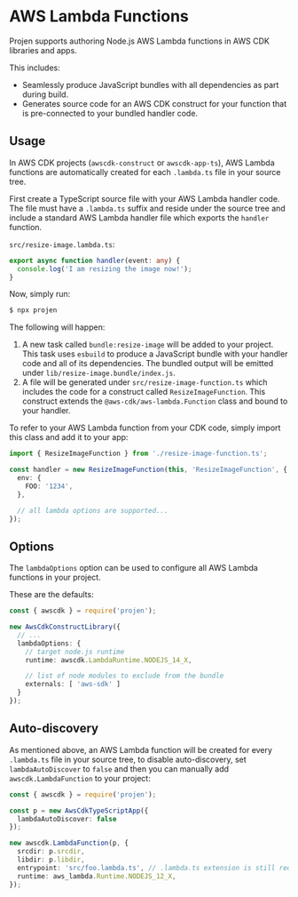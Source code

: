 # AWS Lambda Functions

Projen supports authoring Node.js AWS Lambda functions in AWS CDK libraries and
apps.

This includes:

- Seamlessly produce JavaScript bundles with all dependencies as part during
  build.
- Generates source code for an AWS CDK construct for your function that is
  pre-connected to your bundled handler code.

## Usage

In AWS CDK projects (`awscdk-construct` or `awscdk-app-ts`), AWS Lambda
functions are automatically created for each `.lambda.ts` file in your source
tree.

First create a TypeScript source file with your AWS Lambda handler code. The
file must have a `.lambda.ts` suffix and reside under the source tree and
include a standard AWS Lambda handler file which exports the `handler` function.

`src/resize-image.lambda.ts`:

```ts
export async function handler(event: any) {
  console.log('I am resizing the image now!');
}
```

Now, simply run:

```sh
$ npx projen
```

The following will happen:

1. A new task called `bundle:resize-image` will be added to your project. This
   task uses `esbuild` to produce a JavaScript bundle with your handler code and
   all of its dependencies. The bundled output will be emitted under
   `lib/resize-image.bundle/index.js`.
2. A file will be generated under `src/resize-image-function.ts` which includes
   the code for a construct called `ResizeImageFunction`. This construct extends
   the `@aws-cdk/aws-lambda.Function` class and bound to your handler.

To refer to your AWS Lambda function from your CDK code, simply import this
class and add it to your app:

```ts
import { ResizeImageFunction } from './resize-image-function.ts';

const handler = new ResizeImageFunction(this, 'ResizeImageFunction', {
  env: {
    FOO: '1234',
  },

  // all lambda options are supported...
});
```

## Options

The `lambdaOptions` option can be used to configure all AWS Lambda functions in your project.

These are the defaults:

```ts
const { awscdk } = require('projen');

new AwsCdkConstructLibrary({
  // ...
  lambdaOptions: {
    // target node.js runtime
    runtime: awscdk.LambdaRuntime.NODEJS_14_X,

    // list of node modules to exclude from the bundle
    externals: [ 'aws-sdk' ]
  }
});
```

## Auto-discovery

As mentioned above, an AWS Lambda function will be created for every
`.lambda.ts` file in your source tree, to disable auto-discovery, set
`lambdaAutoDiscover` to `false` and then you can manually add
`awscdk.LambdaFunction` to your project:

```ts
const { awscdk } = require('projen');

const p = new AwsCdkTypeScriptApp({
  lambdaAutoDiscover: false
});

new awscdk.LambdaFunction(p, {
  srcdir: p.srcdir,
  libdir: p.libdir,
  entrypoint: 'src/foo.lambda.ts', // .lambda.ts extension is still required
  runtime: aws_lambda.Runtime.NODEJS_12_X,
});
```
